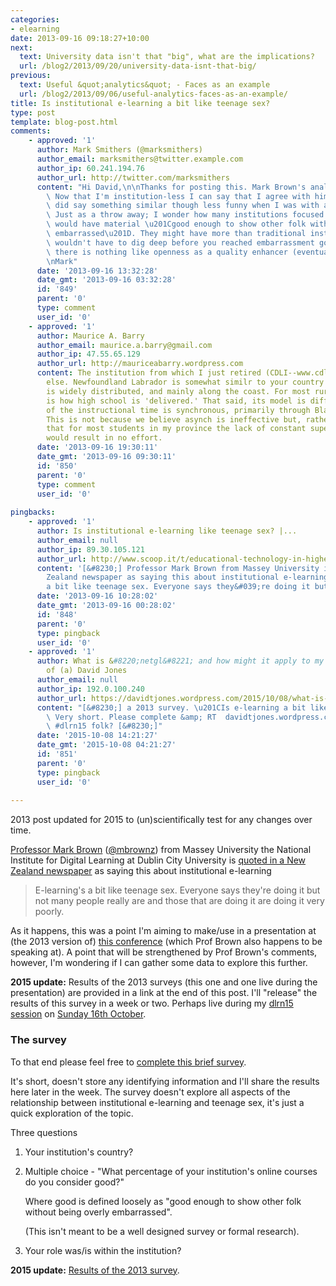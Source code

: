 ```yaml
---
categories:
- elearning
date: 2013-09-16 09:18:27+10:00
next:
  text: University data isn't that "big", what are the implications?
  url: /blog2/2013/09/20/university-data-isnt-that-big/
previous:
  text: Useful &quot;analytics&quot; - Faces as an example
  url: /blog2/2013/09/06/useful-analytics-faces-as-an-example/
title: Is institutional e-learning a bit like teenage sex?
type: post
template: blog-post.html
comments:
    - approved: '1'
      author: Mark Smithers (@marksmithers)
      author_email: marksmithers@twitter.example.com
      author_ip: 60.241.194.76
      author_url: http://twitter.com/marksmithers
      content: "Hi David,\n\nThanks for posting this. Mark Brown's analogy made me smile.\
        \ Now that I'm institution-less I can say that I agree with him. Mind you I probably\
        \ did say something similar though less funny when I was with an institution.\
        \ Just as a throw away; I wonder how many institutions focused on online delivery\
        \ would have material \u201Cgood enough to show other folk without being overly\
        \ embarrassed\u201D. They might have more than traditional institutions but you\
        \ wouldn't have to dig deep before you reached embarrassment gold.\n\nOf course\
        \ there is nothing like openness as a quality enhancer (eventually).\n\nCheers\n\
        \nMark"
      date: '2013-09-16 13:32:28'
      date_gmt: '2013-09-16 03:32:28'
      id: '849'
      parent: '0'
      type: comment
      user_id: '0'
    - approved: '1'
      author: Maurice A. Barry
      author_email: maurice.a.barry@gmail.com
      author_ip: 47.55.65.129
      author_url: http://mauriceabarry.wordpress.com
      content: The institution from which I just retired (CDLI--www.cdli.ca) does nothing
        else. Newfoundland Labrador is somewhat similr to your country in that the population
        is widely distributed, and mainly along the coast. For most rural schools, CDLI
        is how high school is 'delivered.' That said, its model is different. The majority
        of the instructional time is synchronous, primarily through Blackboard Collaborate.
        This is not because we believe asynch is ineffective but, rather, that we know
        that for most students in my province the lack of constant supervision and interaction
        would result in no effort.
      date: '2013-09-16 19:30:11'
      date_gmt: '2013-09-16 09:30:11'
      id: '850'
      parent: '0'
      type: comment
      user_id: '0'
    
pingbacks:
    - approved: '1'
      author: Is institutional e-learning like teenage sex? |...
      author_email: null
      author_ip: 89.30.105.121
      author_url: http://www.scoop.it/t/educational-technology-in-higher-education/p/4007664097/is-institutional-e-learning-like-teenage-sex
      content: '[&#8230;] Professor Mark Brown from Massey University is quoted in a New
        Zealand newspaper as saying this about institutional e-learningE-learning&#039;s
        a bit like teenage sex. Everyone says they&#039;re doing it but...&nbsp; [&#8230;]'
      date: '2013-09-16 10:28:02'
      date_gmt: '2013-09-16 00:28:02'
      id: '848'
      parent: '0'
      type: pingback
      user_id: '0'
    - approved: '1'
      author: What is &#8220;netgl&#8221; and how might it apply to my problem | The Weblog
        of (a) David Jones
      author_email: null
      author_ip: 192.0.100.240
      author_url: https://davidtjones.wordpress.com/2015/10/08/what-is-netgl-and-how-might-it-apply-to-my-problem/
      content: "[&#8230;] a 2013 survey. \u201CIs e-learning a bit like teenage sex?\u201D\
        \ Very short. Please complete &amp; RT  davidtjones.wordpress.com/2013/09/16/is-\u2026\
        \ #dlrn15 folk? [&#8230;]"
      date: '2015-10-08 14:21:27'
      date_gmt: '2015-10-08 04:21:27'
      id: '851'
      parent: '0'
      type: pingback
      user_id: '0'
    
---
```

2013 post updated for 2015 to (un)scientifically test for any changes over time.

[Professor Mark Brown](http://dcu.ie/nidl/people/director.shtml) ([@mbrownz](https://twitter.com/mbrownz)) from Massey University the National Institute for Digital Learning at Dublin City University is [quoted in a New Zealand newspaper](http://bit.ly/165UHP5) as saying this about institutional e-learning

> E-learning's a bit like teenage sex. Everyone says they're doing it but not many people really are and those that are doing it are doing it very poorly.

As it happens, this was a point I'm aiming to make/use in a presentation at (the 2013 version of) [this conference](http://www.blended-learning.com.au/) (which Prof Brown also happens to be speaking at). A point that will be strengthened by Prof Brown's comments, however, I'm wondering if I can gather some data to explore this further.

**2015 update:** Results of the 2013 surveys (this one and one live during the presentation) are provided in a link at the end of this post. I'll "release" the results of this survey in a week or two. Perhaps live during my [dlrn15 session](http://bit.ly/dlrnDEJA) on [Sunday 16th October](http://sched.co/442o).

### The survey

To that end please feel free to [complete this brief survey](https://docs.google.com/forms/d/1vQb7EIi2roE4V1lx_uv8Ue1RNXzq7Edmyu3IMDEKBWw/viewform).

It's short, doesn't store any identifying information and I'll share the results here later in the week. The survey doesn't explore all aspects of the relationship between institutional e-learning and teenage sex, it's just a quick exploration of the topic.

Three questions

1. Your institution's country?
2. Multiple choice - "What percentage of your institution's online courses do you consider good?"
    
    Where good is defined loosely as "good enough to show other folk without being overly embarrassed".
    
    (This isn't meant to be a well designed survey or formal research).
    
3. Your role was/is within the institution?

**2015 update:** [Results of the 2013 survey](https://www.flickr.com/photos/david_jones/9827347453/in/photolist-g2qQGQ-fYpJ24).